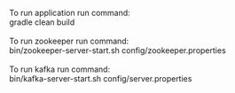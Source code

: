 To run application run command:
<br> gradle clean build
<br>
<br>
To run zookeeper run command: 
<br> bin/zookeeper-server-start.sh config/zookeeper.properties
<br>
<br>
To run kafka run command:
<br> bin/kafka-server-start.sh config/server.properties 

